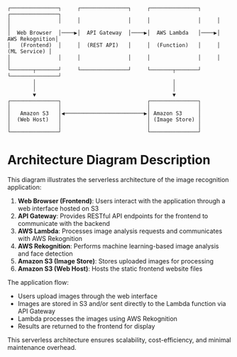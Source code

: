 ```
┌───────────────┐     ┌───────────────┐     ┌───────────────┐     ┌───────────────┐
│               │     │               │     │               │     │               │
│  Web Browser  │────▶│  API Gateway  │────▶│  AWS Lambda   │────▶│ AWS Rekognition│
│   (Frontend)  │     │  (REST API)   │     │  (Function)   │     │  (ML Service) │
│               │     │               │     │               │     │               │
└───────┬───────┘     └───────────────┘     └───────┬───────┘     └───────────────┘
        │                                           │
        │                                           │
        ▼                                           ▼
┌───────────────┐                           ┌───────────────┐
│               │                           │               │
│   Amazon S3   │◀─────────────────────────▶│ Amazon S3     │
│  (Web Host)   │                           │ (Image Store) │
│               │                           │               │
└───────────────┘                           └───────────────┘
```

# Architecture Diagram Description

This diagram illustrates the serverless architecture of the image recognition application:

1. **Web Browser (Frontend)**: Users interact with the application through a web interface hosted on S3
2. **API Gateway**: Provides RESTful API endpoints for the frontend to communicate with the backend
3. **AWS Lambda**: Processes image analysis requests and communicates with AWS Rekognition
4. **AWS Rekognition**: Performs machine learning-based image analysis and face detection
5. **Amazon S3 (Image Store)**: Stores uploaded images for processing
6. **Amazon S3 (Web Host)**: Hosts the static frontend website files

The application flow:
- Users upload images through the web interface
- Images are stored in S3 and/or sent directly to the Lambda function via API Gateway
- Lambda processes the images using AWS Rekognition
- Results are returned to the frontend for display

This serverless architecture ensures scalability, cost-efficiency, and minimal maintenance overhead.